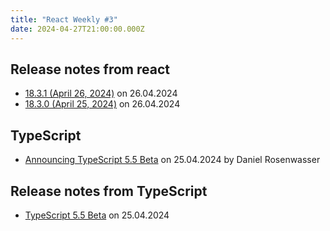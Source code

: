 ```yaml
---
title: "React Weekly #3"
date: 2024-04-27T21:00:00.000Z
---
```


## Release notes from react

- [18.3.1 (April 26, 2024)](https://github.com/facebook/react/releases/tag/v18.3.1) on 26.04.2024
- [18.3.0 (April 25, 2024)](https://github.com/facebook/react/releases/tag/v18.3.0) on 26.04.2024

## TypeScript

- [Announcing TypeScript 5.5 Beta](https://devblogs.microsoft.com/typescript/announcing-typescript-5-5-beta/) on 25.04.2024 by Daniel Rosenwasser

## Release notes from TypeScript

- [TypeScript 5.5 Beta](https://github.com/microsoft/TypeScript/releases/tag/v5.5-beta) on 25.04.2024
